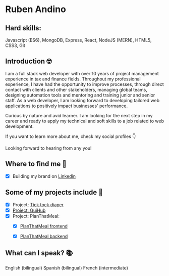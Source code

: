# Ruben Andino

## Hard skills:

Javascript (ES6), MongoDB, Express, React, NodeJS (MERN), HTML5, CSS3, Git

## Introduction 🤓

I am a full stack web developer with over 10 years of project management experience in tax and finance fields. Throughout my professional experience, I have had the opportunity to improve processes, through direct contact with clients and other stakeholders, managing global teams,  designing automation tools and mentoring and training junior and senior staff. As a web developer, I am looking forward to developing tailored web applications to positively impact businesses' performance.

Curious by nature and avid learner. I am looking for the next step in my career and ready to apply my technical and soft skills to a job related to web development.

If you want to learn more about me, check my social profiles 👇 

Looking forward to hearing from any you!

## Where to find me 📍

- [x] Building my brand on [Linkedin](https://www.linkedin.com/in/ruben-andino/)

## Some of my projects include 👾

- [x] Project; [Tick tock diaper](https://github.com/rubenanlo/tick-tock-diaper)
- [x] [Project: GuiHub](https://github.com/rubenanlo/guithub)
- [x] Project: PlanThatMeal:
    - [x] [PlanThatMeal frontend](https://github.com/rubenanlo/plan-that-meal-client)
    - [x] [PlanThatMeal backend](https://github.com/rubenanlo/plan-that-meal-server)


## What can I speak? 📚

English (bilingual)
Spanish (bilingual)
French (intermediate)
